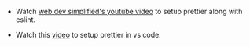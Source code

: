- Watch [web dev simplified's youtube video](https://www.youtube.com/watch?v=DqfQ4DPnRqI&ab_channel=WebDevSimplified) to setup prettier along with eslint.

- Watch this [video](https://www.youtube.com/watch?v=cQqvoUxKIYQ&ab_channel=TuomoKankaanp%C3%A4%C3%A4) to setup prettier in vs code.
